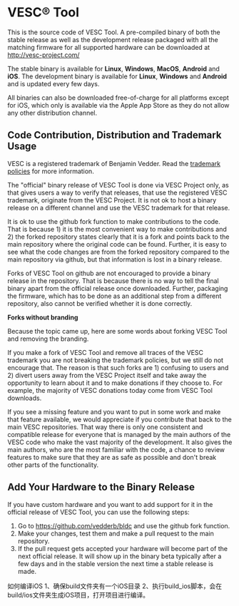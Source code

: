 # VESC® Tool

This is the source code of VESC Tool. A pre-compiled binary of both the stable release as well as the development release packaged with all the matching firmware for all supported hardware can be downloaded at http://vesc-project.com/

The stable binary is available for **Linux**, **Windows**, **MacOS**, **Android** and **iOS**. The development binary is available for **Linux**, **Windows** and **Android** and is updated every few days.

All binaries can also be downloaded free-of-charge for all platforms except for iOS, which only is available via the Apple App Store as they do not allow any other distribution channel.

## Code Contribution, Distribution and Trademark Usage

VESC is a registered trademark of Benjamin Vedder. Read the [trademark policies](https://vesc-project.com/trademark_policies) for more information.

The "official" binary release of VESC Tool is done via VESC Project only, as that gives users a way to verify that releases, that use the registered VESC trademark, originate from the VESC Project. It is not ok to host a binary release on a different channel and use the VESC trademark for that release.

It is ok to use the github fork function to make contributions to the code. That is because 1) it is the most convenient way to make contributions and 2) the forked repository states clearly that it is a fork and points back to the main repository where the original code can be found. Further, it is easy to see what the code changes are from the forked repository compared to the main repository via github, but that information is lost in a binary release.

Forks of VESC Tool on github are not encouraged to provide a binary release in the repository. That is because there is no way to tell the final binary apart from the official release once downloaded. Further, packaging the firmware, which has to be done as an additional step from a different repository, also cannot be verified whether it is done correctly.

**Forks without branding**  

Because the topic came up, here are some words about forking VESC Tool and removing the branding.  

If you make a fork of VESC Tool and remove all traces of the VESC trademark you are not breaking the trademark policies, but we still do not encourage that. The reason is that such forks are 1) confusing to users and 2) divert users away from the VESC Project itself and take away the opportunity to learn about it and to make donations if they choose to. For example, the majority of VESC donations today come from VESC Tool downloads.  

If you see a missing feature and you want to put in some work and make that feature available, we would appreciate if you contribute that back to the main VESC repositories. That way there is only one consistent and compatible release for everyone that is managed by the main authors of the VESC code who make the vast majority of the development. It also gives the main authors, who are the most familiar with the code, a chance to review features to make sure that they are as safe as possible and don't break other parts of the functionality.

## Add Your Hardware to the Binary Release

If you have custom hardware and you want to add support for it in the official release of VESC Tool, you can use the following steps:

1) Go to https://github.com/vedderb/bldc and use the github fork function.  
2) Make your changes, test them and make a pull request to the main repository.  
3) If the pull request gets accepted your hardware will become part of the next official release. It will show up in the binary beta typically after a few days and in the stable version the next time a stable release is made.


如何编译iOS
1、确保build文件夹有一个iOS目录
2、执行build_ios脚本，会在build/ios文件夹生成iOS项目，打开项目进行编译。
